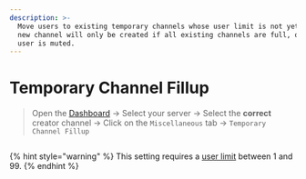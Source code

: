 ```yaml
---
description: >-
  Move users to existing temporary channels whose user limit is not yet full. A
  new channel will only be created if all existing channels are full, or the
  user is muted.
---
```


# Temporary Channel Fillup

> Open the [Dashboard](https://tempvoice.xyz/dashboard) -> Select your server -> Select the **correct** creator channel -> Click on the `Miscellaneous` tab -> `Temporary Channel Fillup`

<figure><img src="../../../.gitbook/assets/image (25).png" alt=""><figcaption></figcaption></figure>

{% hint style="warning" %}
This setting requires a [user limit](../overview/limit.md) between 1 and 99.
{% endhint %}
